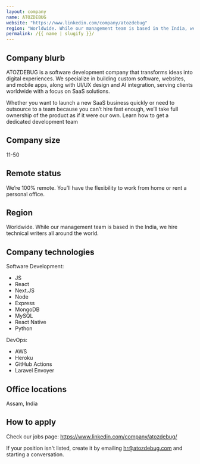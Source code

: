 ```yaml
---
layout: company
name: ATOZDEBUG
website: "https://www.linkedin.com/company/atozdebug"
region: "Worldwide. While our management team is based in the India, we hire technical writers all around the world."
permalink: /{{ name | slugify }}/
---
```


## Company blurb

ATOZDEBUG is a software development company that transforms ideas into digital experiences. We specialize in building custom software, websites, and mobile apps, along with UI/UX design and AI integration, serving clients worldwide with a focus on SaaS solutions.

Whether you want to launch a new SaaS business quickly or need to outsource to a team because you can’t hire fast enough, we’ll take full ownership of the product as if it were our own. Learn how to get a dedicated development team

## Company size

11-50

## Remote status

We’re 100% remote. You’ll have the flexibility to work from home or rent a personal office.

## Region

Worldwide. While our management team is based in the India, we hire technical writers all around the world.

## Company technologies

Software Development:

* JS
* React
* Next.JS
* Node
* Express
* MongoDB
* MySQL
* React Native
* Python

DevOps:

* AWS
* Heroku
* GitHub Actions
* Laravel Envoyer

## Office locations

Assam, India

## How to apply

Check our jobs page: https://www.linkedin.com/company/atozdebug/

If your position isn't listed, create it by emailing hr@atozdebug.com and starting a conversation.